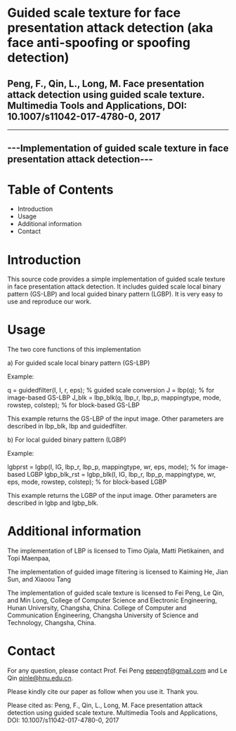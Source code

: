 # Guided scale texture for face presentation attack detection (aka face anti-spoofing or spoofing detection)
## Peng, F., Qin, L., Long, M. Face presentation attack detection using guided scale texture. Multimedia Tools and Applications, DOI: 10.1007/s11042-017-4780-0, 2017

----------------------------------------------------------
---Implementation of guided scale texture in face presentation attack detection---
----------------------------------------------------------


Table of Contents
=================

- Introduction
- Usage
- Additional information
- Contact


Introduction
============

This source code provides a simple implementation of guided scale texture in face presentation attack detection.
It includes guided scale local binary pattern (GS-LBP) and local guided binary pattern (LGBP).
It is very easy to use and reproduce our work.


Usage
=====

The two core functions of this implementation

a) For guided scale local binary pattern (GS-LBP)

Example:

q = guidedfilter(I, I, r, eps);	 % guided scale conversion
J = lbp(q); % for image-based GS-LBP
J_blk = lbp_blk(q, lbp_r, lbp_p, mappingtype, mode, rowstep, colstep);	% for block-based GS-LBP
	
This example returns the GS-LBP of the input image. Other parameters are described in lbp_blk, lbp and guidedfilter.

b) For local guided  binary pattern (LGBP)

Example:

lgbprst = lgbp(I, IG, lbp_r, lbp_p, mappingtype, wr, eps, mode);	% for image-based LGBP
lgbp_blk_rst = lgbp_blk(I, IG, lbp_r, lbp_p, mappingtype, wr, eps, mode, rowstep, colstep);	% for block-based LGBP

This example returns the LGBP of the input image. Other parameters are described in lgbp and lgbp_blk.


Additional information
======================

The implementation of LBP is licensed to Timo Ojala, Matti Pietikainen, and Topi Maenpaa,

The implementation of guided image filtering is licensed to Kaiming He, Jian Sun, and Xiaoou Tang

The implementation of guided scale texture is licensed to Fei Peng, Le Qin, and Min Long, 
College of Computer Science and Electronic Engineering, Hunan University, Changsha, China.
College of Computer and Communication Engineering, Changsha University of Science and Technology, Changsha, China.


Contact
============

For any question, please contact Prof. Fei Peng <eepengf@gmail.com> and Le Qin <qinle@hnu.edu.cn>.

Please kindly cite our paper as follow when you use it. Thank you.

Please cited as: Peng, F., Qin, L., Long, M. Face presentation attack detection using guided scale texture. Multimedia Tools and Applications, DOI: 10.1007/s11042-017-4780-0, 2017
